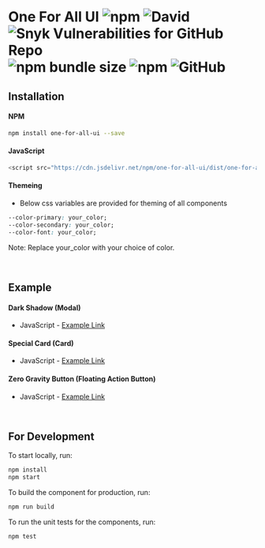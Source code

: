 # One For All UI ![npm](https://img.shields.io/npm/v/one-for-all-ui) ![David](https://img.shields.io/david/akki-jat/one-for-all-ui) ![Snyk Vulnerabilities for GitHub Repo](https://img.shields.io/snyk/vulnerabilities/github/akki-jat/one-for-all-ui) ![npm bundle size](https://img.shields.io/bundlephobia/min/one-for-all-ui) ![npm](https://img.shields.io/npm/dm/one-for-all-ui) ![GitHub](https://img.shields.io/github/license/akki-jat/one-for-all-ui)

## Installation
#### NPM
```bash
npm install one-for-all-ui --save
```

#### JavaScript
```javascript
<script src="https://cdn.jsdelivr.net/npm/one-for-all-ui/dist/one-for-all/one-for-all.js"></script>
```

#### Themeing
- Below css variables are provided for theming of all components
```css
--color-primary: your_color;
--color-secondary: your_color;
--color-font: your_color;
```

Note: Replace your_color with your choice of color.

<br />

## Example
#### Dark Shadow (Modal)
- JavaScript \- [Example Link](https://codesandbox.io/s/javascript-one-for-all-ui-darkshadow-modal-zkjmi)

#### Special Card (Card)
- JavaScript \- [Example Link](https://codesandbox.io/s/javascript-one-for-all-ui-specialcard-card-insx1)

#### Zero Gravity Button (Floating Action Button)
- JavaScript \- [Example Link](https://codesandbox.io/s/javascript-one-for-all-ui-zerogravitybutton-fab-8psx0)

<br />

## For Development

To start locally, run:

```bash
npm install
npm start
```

To build the component for production, run:

```bash
npm run build
```

To run the unit tests for the components, run:

```bash
npm test
```
